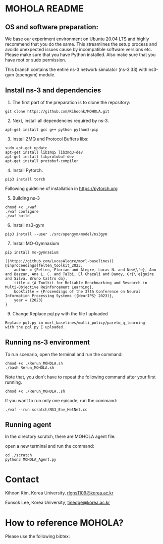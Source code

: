 
MOHOLA README
================================

## OS and software preparation:

We base our experiment environment on Ubuntu 20.04 LTS and highly recommend that you do the same. This streamlines the setup process and avoids unexpected issues cause by incompatible software versions etc. Please make sure that you have Python installed. Also make sure that you have root or sudo permission.

This branch contains the entire ns-3 network simulator (ns-3.33) with ns3-gym (opengym) module.

## Install ns-3 and dependencies

1. The first part of the preparation is to clone the repository:

```shell
git clone https://github.com/Kihoonk/MOHOLA.git
```

2. Next, install all dependencies required by ns-3.

```shell
apt-get install gcc g++ python python3-pip
```

3. Install ZMQ and Protocol Buffers libs:

```shell
sudo apt-get update
apt-get install libzmq5 libzmq3-dev
apt-get install libprotobuf-dev
apt-get install protobuf-compiler
```

4. Install Pytorch.

```shell
pip3 install torch
```

Following guideline of installation in https://pytorch.org

5. Building ns-3

```shell
chmod +x ./waf
./waf configure
./waf build
```

6. Install ns3-gym

```shell
pip3 install --user ./src/opengym/model/ns3gym
```
7. Install MO-Gymnasium
```shell
pip install mo-gymnasium

((https://github.com/LucasAlegre/morl-baselines))
@inproceedings{felten_toolkit_2023,
	author = {Felten, Florian and Alegre, Lucas N. and Now{\'e}, Ann and Bazzan, Ana L. C. and Talbi, El Ghazali and Danoy, Gr{\'e}goire and Silva, Bruno Castro da},
	title = {A Toolkit for Reliable Benchmarking and Research in Multi-Objective Reinforcement Learning},
	booktitle = {Proceedings of the 37th Conference on Neural Information Processing Systems ({NeurIPS} 2023)},
	year = {2023}
}
```
9. Change Replace pql.py with the file I uploaded
```shell
Replace pql.py in morl_baselines/multi_policy/pareto_q_learning
with the pql.py I uploaded.
```

## Running ns-3 environment

To run scenario, open the terminal and run the command:

```shell
chmod +x ./Rerun_MOHOLA.sh
./bash Rerun_MOHOLA.sh
```

Note that, you don't have to repeat the following command after your first running.

```shell
chmod +x ./Rerun_MOHOLA..sh
```

If you want to run only one episode, run the command:

```shell
./waf --run scratch/NS3_Env_HetNet.cc
```

## Running agent

In the directory scratch, there are MOHOLA agent file.

open a new terminal and run the command:

```shell
cd ./scratch
python3 MOHOLA_Agent.py
```

Contact
================================

Kihoon Kim, Korea University, rlgns1109@korea.ac.kr

Eunsok Lee, Korea University, tinedge@korea.ac.kr


How to reference MOHOLA?
================================
Please use the following bibtex:

<blank>


